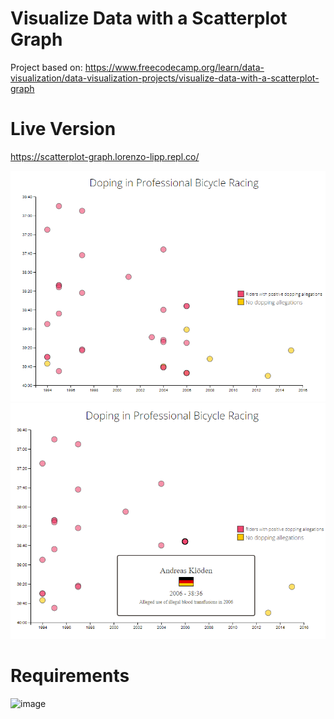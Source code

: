 # Visualize Data with a Scatterplot Graph

Project based on: https://www.freecodecamp.org/learn/data-visualization/data-visualization-projects/visualize-data-with-a-scatterplot-graph

# Live Version

https://scatterplot-graph.lorenzo-lipp.repl.co/

![image](./images/preview-1.png)
![image](./images/preview-2.png)

# Requirements

![image](https://user-images.githubusercontent.com/91420499/179117598-635d0004-6fbe-4bda-97be-b377f56d97e6.png)
